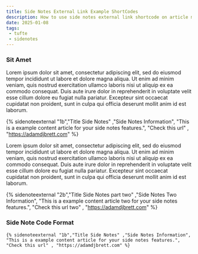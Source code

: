 ```yaml
---
title: Side Notes External Link Example ShortCodes
description: How to use side notes external link shortcode on article markdown Gets Tufte 11ty
date: 2025-01-08
tags: 
 - tufte
 - sidenotes
---
```

### Sit Amet

Lorem ipsum dolor sit amet, consectetur adipiscing elit, sed do eiusmod tempor incididunt ut labore et dolore magna aliqua. Ut enim ad minim veniam, quis nostrud exercitation ullamco laboris nisi ut aliquip ex ea commodo consequat. Duis aute irure dolor in reprehenderit in voluptate velit esse cillum dolore eu fugiat nulla pariatur. Excepteur sint occaecat cupidatat non proident, sunt in culpa qui officia deserunt mollit anim id est laborum.

{% sidenoteexternal "1b","Title Side Notes" ,"Side Notes Information", "This is a example content article for your side notes features.", "Check this url" , "https://adamdjbrett.com" %}

Lorem ipsum dolor sit amet, consectetur adipiscing elit, sed do eiusmod tempor incididunt ut labore et dolore magna aliqua. Ut enim ad minim veniam, quis nostrud exercitation ullamco laboris nisi ut aliquip ex ea commodo consequat. Duis aute irure dolor in reprehenderit in voluptate velit esse cillum dolore eu fugiat nulla pariatur. Excepteur sint occaecat cupidatat non proident, sunt in culpa qui officia deserunt mollit anim id est laborum.

{% sidenoteexternal "2b","Title Side Notes part two" ,"Side Notes Two Information", "This is a example content article two for your side notes features.", "Check this url two" , "https://adamdjbrett.com" %}

### Side Note Code Format

```
{% sidenoteexternal "1b","Title Side Notes" ,"Side Notes Information", "This is a example content article for your side notes features.", "Check this url" , "https://adamdjbrett.com" %}
```

